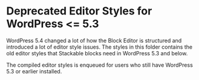 Deprecated Editor Styles for WordPress <= 5.3
=============================================

WordPress 5.4 changed a lot of how the Block Editor is structured and introduced a lot of editor style issues. The styles in this folder contains the old editor styles that Stackable blocks need in WordPress 5.3 and below.

The compiled editor styles is enqueued for users who still have WordPress 5.3 or earlier installed.

